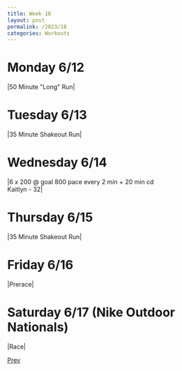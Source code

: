 ```yaml
---
title: Week 18
layout: post
permalink: /2023/18
categories: Workouts
---
```


# Monday 6/12

|50 Minute "Long" Run|

# Tuesday 6/13

|35 Minute Shakeout Run|

# Wednesday 6/14 

|6 x 200 @ goal 800 pace every 2 min + 20 min cd <br> Kaitlyn - 32|

# Thursday 6/15

|35 Minute Shakeout Run|

# Friday 6/16  

|Prerace|

# Saturday 6/17 (Nike Outdoor Nationals)

|Race|


<div style="text-align: left"> <a href="{{site.baseurl}}/2023/17">Prev</a></div> 
